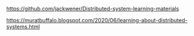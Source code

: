 
https://github.com/jackwener/Distributed-system-learning-materials

https://muratbuffalo.blogspot.com/2020/06/learning-about-distributed-systems.html
